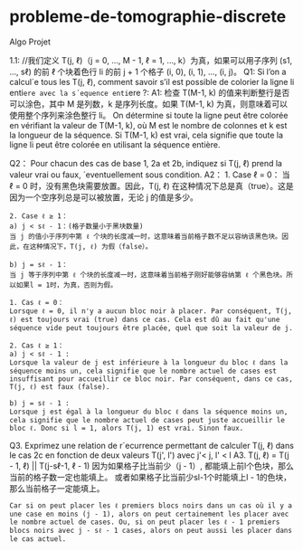 # probleme-de-tomographie-discrete
Algo Projet

1.1:
//我们定义 T(j, ℓ)（j = 0, ..., M - 1, ℓ = 1, ..., k）为真，如果可以用子序列 (s1, ..., sℓ) 的前 ℓ 个块着色行 li 的前 j + 1 个格子 (i, 0), (i, 1), ..., (i, j)。
Q1:
    Si l’on a calcul´e tous les T(j, ℓ), comment savoir s’il est possible de colorier la ligne li enti`ere avec la s´equence enti`ere ?:
A1:
    检查 T(M-1, k) 的值来判断整行是否可以涂色，其中 M 是列数，k 是序列长度。如果 T(M-1, k) 为真，则意味着可以使用整个序列来涂色整行 li。
    On détermine si toute la ligne peut être colorée en vérifiant la valeur de T(M-1, k), où M est le nombre de colonnes et k est la longueur de la séquence. Si T(M-1, k) est vrai, cela signifie que toute la ligne li peut être colorée en utilisant la séquence entière.

Q2：
    Pour chacun des cas de base 1, 2a et 2b, indiquez si T(j, ℓ) prend la valeur vrai ou faux, ´eventuellement sous condition.
A2：
    1. Case ℓ = 0：
    当 ℓ = 0 时，没有黑色块需要放置。因此，T(j, ℓ) 在这种情况下总是真（true）。这是因为一个空序列总是可以被放置，无论 j 的值是多少。

    2. Case ℓ ≥ 1：
    a) j < sℓ - 1：(格子数量小于黑块数量)
    当 j 的值小于序列中第 ℓ 个块的长度减一时，这意味着当前格子数不足以容纳该黑色块。因此，在这种情况下，T(j, ℓ) 为假（false）。

    b) j = sℓ - 1：
    当 j 等于序列中第 ℓ 个块的长度减一时，这意味着当前格子刚好能够容纳第 ℓ 个黑色块。所以如果l = 1时，为真，否则为假。

    1. Cas ℓ = 0：
    Lorsque ℓ = 0, il n'y a aucun bloc noir à placer. Par conséquent, T(j, ℓ) est toujours vrai (true) dans ce cas. Cela est dû au fait qu'une séquence vide peut toujours être placée, quel que soit la valeur de j.

    2. Cas ℓ ≥ 1：
    a) j < sℓ - 1 : 
    Lorsque la valeur de j est inférieure à la longueur du bloc ℓ dans la séquence moins un, cela signifie que le nombre actuel de cases est insuffisant pour accueillir ce bloc noir. Par conséquent, dans ce cas, T(j, ℓ) est faux (false).

    b) j = sℓ - 1 : 
    Lorsque j est égal à la longueur du bloc ℓ dans la séquence moins un, cela signifie que le nombre actuel de cases peut juste accueillir le bloc ℓ. Donc si l = 1, alors T(j, 1) est vrai. Sinon faux.


Q3. 
    Exprimez une relation de r´ecurrence permettant de calculer T(j, ℓ) dans le cas 2c en fonction de deux valeurs T(j', l') avec j'< j, l' < l
A3.
    T(j, ℓ) = T(j - 1, ℓ) || T(j-sℓ-1, ℓ - 1)
    因为如果格子比当前少（j - 1）, 都能填上前l个色块，那么当前的格子数一定也能填上。 或者如果格子比当前少sl-1个时能填上l - 1的色块，那么当前格子一定能填上。
    
    Car si on peut placer les ℓ premiers blocs noirs dans un cas où il y a une case en moins (j - 1), alors on peut certainement les placer avec le nombre actuel de cases. Ou, si on peut placer les ℓ - 1 premiers blocs noirs avec j - sℓ - 1 cases, alors on peut aussi les placer dans le cas actuel.
